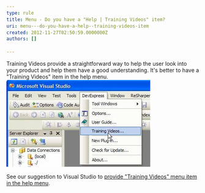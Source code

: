 ```yaml
---
type: rule
title: Menu - Do you have a "Help | Training Videos" item?
uri: menu---do-you-have-a-help--training-videos-item
created: 2012-11-27T02:50:59.0000000Z
authors: []

---
```


Training Videos provide a straightforward way to help the user look into your product and help them have a good understanding. It's better to have a "Training Videos" item in the help menu.
   ​
![ It's better to provide such a "Training Videos..." menu item](../../assets/TrainingVideos.jpg)

See our suggestion to Visual Studio to [provide "Training Videos" menu item in the help menu](http://www.ssw.com.au/ssw/Standards/BetterSoftwareSuggestions/VisualStudio.aspx#TrainingVideos).
